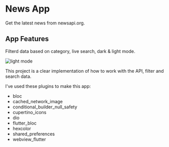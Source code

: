 # News App

Get the latest news from newsapi.org.

## App Features

Filterd data based on category, live search, dark & light mode.

![light mode](https://drive.google.com/file/d/1sgonIW_EWqPPJKIXw6oRe0BIsPBKloOS/view?usp=sharing)

This project is a clear implementation of how to work with the API, filter and search data.

I've used these plugins to make this app:
  - bloc
  - cached_network_image
  - conditional_builder_null_safety
  - cupertino_icons
  - dio
  - flutter_bloc
  - hexcolor
  - shared_preferences
  - webview_flutter
